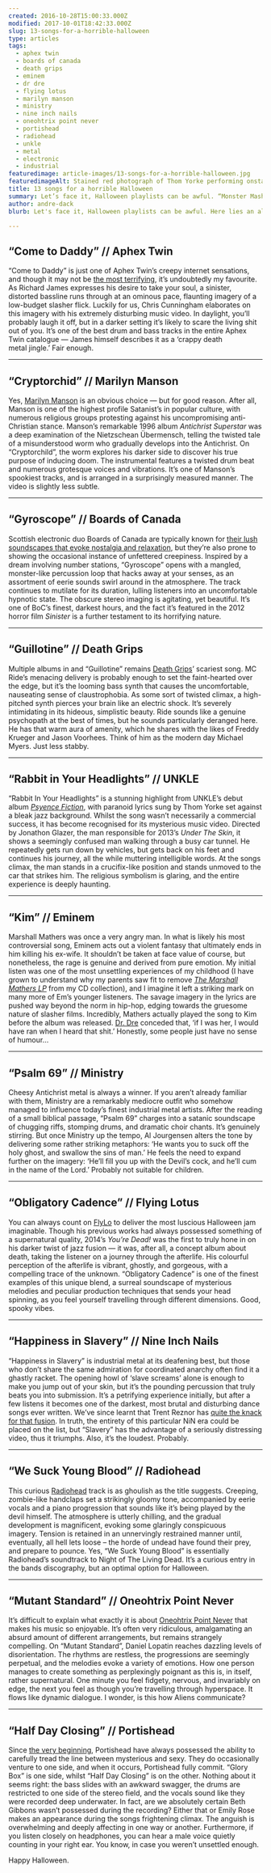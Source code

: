 ```yaml
---
created: 2016-10-28T15:00:33.000Z
modified: 2017-10-01T18:42:33.000Z
slug: 13-songs-for-a-horrible-halloween
type: articles
tags:
  - aphex twin
  - boards of canada
  - death grips
  - eminem
  - dr dre
  - flying lotus
  - marilyn manson
  - ministry
  - nine inch nails
  - oneohtrix point never
  - portishead
  - radiohead
  - unkle
  - metal
  - electronic
  - industrial
featuredimage: article-images/13-songs-for-a-horrible-halloween.jpg
featuredimageAlt: Stained red photograph of Thom Yorke performing onstage
title: 13 songs for a horrible Halloween
summary: Let’s face it, Halloween playlists can be awful. “Monster Mash”, “Ghostbusters”, theme tunes from dated horror flicks… hell, even “Thriller” has become tainted. As a tasteful alternative, here lies a less conventional collection of frightening contemporary songs. More treats than tricks, I promise
author: andre-dack
blurb: Let's face it, Halloween playlists can be awful. Here lies an alternative lineup of frightening songs. More treats than tricks, we promise.

---
```


## “Come to Daddy” // Aphex Twin

<youtube-video video-id="h-9UvrLyj3k" desc="Aphex Twin: Come to Daddy" />

“Come to Daddy” is just one of Aphex Twin’s creepy internet sensations, and though it may not be [the most terrifying](https://www.youtube.com/watch?v=SSMYy4X5xRo), it’s undoubtedly my favourite. As Richard James expresses his desire to take your soul, a sinister, distorted bassline runs through at an ominous pace, flaunting imagery of a low-budget slasher flick. Luckily for us, Chris Cunningham elaborates on this imagery with his extremely disturbing music video. In daylight, you’ll probably laugh it off, but in a darker setting it’s likely to scare the living shit out of you. It’s one of the best drum and bass tracks in the entire Aphex Twin catalogue — James himself describes it as a ‘crappy death metal jingle.’ Fair enough.

-----

## “Cryptorchid” // Marilyn Manson

<youtube-video video-id="Jj_vCNevsfY" desc="Marilyn Manson: Cryptorchild" />

Yes, [Marilyn Manson](/reviews/marilyn-manson-heaven-upside-down/) is an obvious choice — but for good reason. After all, Manson is one of the highest profile Satanist’s in popular culture, with numerous religious groups protesting against his uncompromising anti-Christian stance. Manson’s remarkable 1996 album *Antichrist Superstar* was a deep examination of the Nietzschean Übermensch, telling the twisted tale of a misunderstood worm who gradually develops into the Antichrist. On “Cryptorchild”, the worm explores his darker side to discover his true purpose of inducing doom. The instrumental features a twisted drum beat and numerous grotesque voices and vibrations. It’s one of Manson’s spookiest tracks, and is arranged in a surprisingly measured manner. The video is slightly less subtle.

-----

## “Gyroscope” // Boards of Canada

<youtube-video video-id="fbFgxucxVcM" desc="Boards of Canada: Gyroscope" />

Scottish electronic duo Boards of Canada are typically known for [their lush soundscapes that evoke nostalgia and relaxation](/reviews/boards-of-canada-music-has-the-right-to-children/), but they’re also prone to showing the occasional instance of unfettered creepiness. Inspired by a dream involving number stations, “Gyroscope” opens with a mangled, monster-like percussion loop that hacks away at your senses, as an assortment of eerie sounds swirl around in the atmosphere. The track continues to mutilate for its duration, lulling listeners into an uncomfortable hypnotic state. The obscure stereo imaging is agitating, yet beautiful. It’s one of BoC’s finest, darkest hours, and the fact it’s featured in the 2012 horror film *Sinister* is a further testament to its horrifying nature.

-----

## “Guillotine” // Death Grips

<youtube-video video-id="Orlbo9WkZ2E" desc="Death Grips: Guillotine" />

Multiple albums in and “Guillotine” remains [Death Grips](/reviews/death-grips-the-powers-that-b/)’ scariest song. MC Ride’s menacing delivery is probably enough to set the faint-hearted over the edge, but it’s the looming bass synth that causes the uncomfortable, nauseating sense of claustrophobia. As some sort of twisted climax, a high-pitched synth pierces your brain like an electric shock. It’s severely intimidating in its hideous, simplistic beauty. Ride sounds like a genuine psychopath at the best of times, but he sounds particularly deranged here. He has that warm aura of amenity, which he shares with the likes of Freddy Krueger and Jason Voorhees. Think of him as the modern day Michael Myers. Just less stabby.

-----

## “Rabbit in Your Headlights” // UNKLE

<youtube-video video-id="XbByxzZ-4dI" desc="UNKLE: Rabbit In Your Headlights" />

“Rabbit In Your Headlights” is a stunning highlight from UNKLE’s debut album [*Psyence Fiction*](/reviews/unkle-psyence-fiction/), with paranoid lyrics sung by Thom Yorke set against a bleak jazz background. Whilst the song wasn’t necessarily a commercial success, it has become recognised for its mysterious music video. Directed by Jonathon Glazer, the man responsible for 2013’s *Under The Skin*, it shows a seemingly confused man walking through a busy car tunnel. He repeatedly gets run down by vehicles, but gets back on his feet and continues his journey, all the while muttering intelligible words. At the songs climax, the man stands in a crucifix-like position and stands unmoved to the car that strikes him. The religious symbolism is glaring, and the entire experience is deeply haunting.

-----

## “Kim” // Eminem

<youtube-video video-id="E3olE6bHjBw" desc="Eminem: Kim" />

Marshall Mathers was once a very angry man. In what is likely his most controversial song, Eminem acts out a violent fantasy that ultimately ends in him killing his ex-wife. It shouldn’t be taken at face value of course, but nonetheless, the rage is genuine and derived from pure emotion. My initial listen was one of the most unsettling experiences of my childhood (I have grown to understand why my parents saw fit to remove [*The Marshall Mathers LP*](/reviews/eminem-the-marshall-mathers-lp/) from my CD collection), and I imagine it left a striking mark on many more of Em’s younger listeners. The savage imagery in the lyrics are pushed way beyond the norm in hip-hop, edging towards the gruesome nature of slasher films. Incredibly, Mathers actually played the song to Kim before the album was released. [Dr. Dre](/reviews/dr-dre-compton/) conceded that, ‘if I was her, I would have ran when I heard that shit.’ Honestly, some people just have no sense of humour…

-----

## “Psalm 69” // Ministry

<youtube-video video-id="wbOLQvk_VIw" desc="Ministry: Palm 69" />

Cheesy Antichrist metal is always a winner. If you aren’t already familiar with them, Ministry are a remarkably mediocre outfit who somehow managed to influence today’s finest industrial metal artists. After the reading of a small biblical passage, “Psalm 69” charges into a satanic soundscape of chugging riffs, stomping drums, and dramatic choir chants. It’s genuinely stirring. But once Ministry up the tempo, Al Jourgensen alters the tone by delivering some rather striking metaphors: ‘He wants you to suck off the holy ghost, and swallow the sins of man.’ He feels the need to expand further on the imagery: ‘He’ll fill you up with the Devil’s cock, and he’ll cum in the name of the Lord.’ Probably not suitable for children.

-----

## “Obligatory Cadence” // Flying Lotus

<youtube-video video-id="8IQ3QZqAUgc" desc="Flying Lotus: Obligatory Cadence" />

You can always count on [FlyLo](/reviews/flying-lotus-cosmogramma/) to deliver the most luscious Halloween jam imaginable. Though his previous works had always possessed something of a supernatural quality, 2014’s *You’re Dead!* was the first to truly hone in on his darker twist of jazz fusion — it was, after all, a concept album about death, taking the listener on a journey through the afterlife. His colourful perception of the afterlife is vibrant, ghostly, and gorgeous, with a compelling trace of the unknown. “Obligatory Cadence” is one of the finest examples of this unique blend, a surreal soundscape of mysterious melodies and peculiar production techniques that sends your head spinning, as you feel yourself travelling through different dimensions. Good, spooky vibes.

-----

## “Happiness in Slavery” // Nine Inch Nails

<youtube-video video-id="mQ2-SkLfldk" desc="Nine Inch Nails: Happiness in Slavery" />

“Happiness in Slavery” is industrial metal at its deafening best, but those who don’t share the same admiration for coordinated anarchy often find it a ghastly racket. The opening howl of ‘slave screams’ alone is enough to make you jump out of your skin, but it’s the pounding percussion that truly beats you into submission. It’s a petrifying experience initially, but after a few listens it becomes one of the darkest, most brutal and disturbing dance songs ever written. We’ve since learnt that Trent Reznor has [quite the knack for that fusion](https://www.youtube.com/watch?v=PTFwQP86BRs). In truth, the entirety of this particular NiN era could be placed on the list, but “Slavery” has the advantage of a seriously distressing video, thus it triumphs. Also, it’s the loudest. Probably.

-----

## “We Suck Young Blood” // Radiohead

<youtube-video video-id="ZF5uqVdCvnA" desc="Radiohead: We Suck Young Blood" />

This curious [Radiohead](/articles/ranking-radioheads-discography/) track is as ghoulish as the title suggests. Creeping, zombie-like handclaps set a strikingly gloomy tone, accompanied by eerie vocals and a piano progression that sounds like it’s being played by the devil himself. The atmosphere is utterly chilling, and the gradual development is magnificent, evoking some glaringly conspicuous imagery. Tension is retained in an unnervingly restrained manner until, eventually, all hell lets loose – the horde of undead have found their prey, and prepare to pounce. Yes, “We Suck Young Blood” is essentially Radiohead’s soundtrack to Night of The Living Dead. It’s a curious entry in the bands discography, but an optimal option for Halloween.

-----

## “Mutant Standard” // Oneohtrix Point Never

<youtube-video video-id="Be67Sb4S-ec" desc="Oneohtrix Point Never: Mutant Standard" />

It’s difficult to explain what exactly it is about [Oneohtrix Point Never](/reviews/oneohtrix-point-never-age-of/) that makes his music so enjoyable. It’s often very ridiculous, amalgamating an absurd amount of different arrangements, but remains strangely compelling. On “Mutant Standard”, Daniel Lopatin reaches dazzling levels of disorientation. The rhythms are restless, the progressions are seemingly perpetual, and the melodies evoke a variety of emotions. How one person manages to create something as perplexingly poignant as this is, in itself, rather supernatural. One minute you feel fidgety, nervous, and invariably on edge, the next you feel as though you’re travelling through hyperspace. It flows like dynamic dialogue. I wonder, is this how Aliens communicate?

-----

## “Half Day Closing” // Portishead

<youtube-video video-id="K6JTjhWUUyI" desc="Portishead: Half Day Closing" />

Since [the very beginning](/reviews/portishead-dummy/), Portishead have always possessed the ability to carefully tread the line between mysterious and sexy. They do occasionally venture to one side, and when it occurs, Portishead fully commit. “Glory Box” is one side, whilst “Half Day Closing” is on the other. Nothing about it seems right: the bass slides with an awkward swagger, the drums are restricted to one side of the stereo field, and the vocals sound like they were recorded deep underwater. In fact, are we absolutely certain Beth Gibbons wasn’t possessed during the recording? Either that or Emily Rose makes an appearance during the songs frightening climax. The anguish is overwhelming and deeply affecting in one way or another. Furthermore, if you listen closely on headphones, you can hear a male voice quietly counting in your right ear. You know, in case you weren’t unsettled enough.

Happy Halloween.